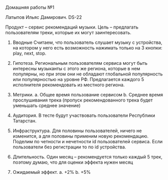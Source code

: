 Домашняя работы №1

Латыпов Ильяс Дамирович. DS-22

Продукт – сервис рекомендаций музыки. Цель – предлагать пользователям треки, которые их могут заинтересовать. 
	
 1. Вводные
	Считаем, что пользователь слушает музыку с  устройства, на котором у него есть возможность нажимать только на 3 кнопки: play, next, stop.
	
 2. Гипотеза.
	Региональным пользователям сервиса могут быть интересны музыканты с этого же региона, которые в нем популярны, но при этом они не обладают глобальной популярность или популярностью на уровне РФ. Предлагается каждого 5 исполнителя рекомендовать из местного региона.
	
 3. Метрики.
		a. Общее время пользование сервисом 
		b. Среднее время прослушивания трека (пропуск рекомендованного трека будет уменьшать среднее значение)
	
 4. Аудитория.
	В тесте будут участвовать пользователи Республики Татарстан. 
	
 5. Инфраструктура.
	Для половины пользователей, ничего не изменится, а для половины применим новую рекомендацию. Поделим по четности и нечетности id пользователей сервиса. Если пользователи без регистрации то по id устройства.
	
 6. Длительность.
	Один месяц – рекомендуется только каждый 5 трек, поэтому думаю, что для оценки эффекта нужен месяц 
	
 7. Ожидаемый эффект.
		a. +2%
		b. +5%
